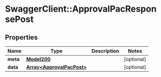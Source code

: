 # SwaggerClient::ApprovalPacResponsePost

## Properties
Name | Type | Description | Notes
------------ | ------------- | ------------- | -------------
**meta** | [**Model200**](Model200.md) |  | [optional] 
**data** | [**Array&lt;ApprovalPacPost&gt;**](ApprovalPacPost.md) |  | [optional] 

